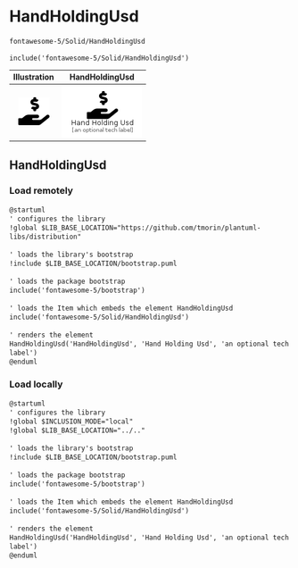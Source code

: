 # HandHoldingUsd


```text
fontawesome-5/Solid/HandHoldingUsd
```

```text
include('fontawesome-5/Solid/HandHoldingUsd')
```



| Illustration | HandHoldingUsd |
| :---: | :---: |
| ![illustration for Illustration](../../fontawesome-5/Solid/HandHoldingUsd.png) | ![illustration for HandHoldingUsd](../../fontawesome-5/Solid/HandHoldingUsd.Local.png) |




## HandHoldingUsd

### Load remotely
```plantuml
@startuml
' configures the library
!global $LIB_BASE_LOCATION="https://github.com/tmorin/plantuml-libs/distribution"

' loads the library's bootstrap
!include $LIB_BASE_LOCATION/bootstrap.puml

' loads the package bootstrap
include('fontawesome-5/bootstrap')

' loads the Item which embeds the element HandHoldingUsd
include('fontawesome-5/Solid/HandHoldingUsd')

' renders the element
HandHoldingUsd('HandHoldingUsd', 'Hand Holding Usd', 'an optional tech label')
@enduml
```

### Load locally
```plantuml
@startuml
' configures the library
!global $INCLUSION_MODE="local"
!global $LIB_BASE_LOCATION="../.."

' loads the library's bootstrap
!include $LIB_BASE_LOCATION/bootstrap.puml

' loads the package bootstrap
include('fontawesome-5/bootstrap')

' loads the Item which embeds the element HandHoldingUsd
include('fontawesome-5/Solid/HandHoldingUsd')

' renders the element
HandHoldingUsd('HandHoldingUsd', 'Hand Holding Usd', 'an optional tech label')
@enduml
```

